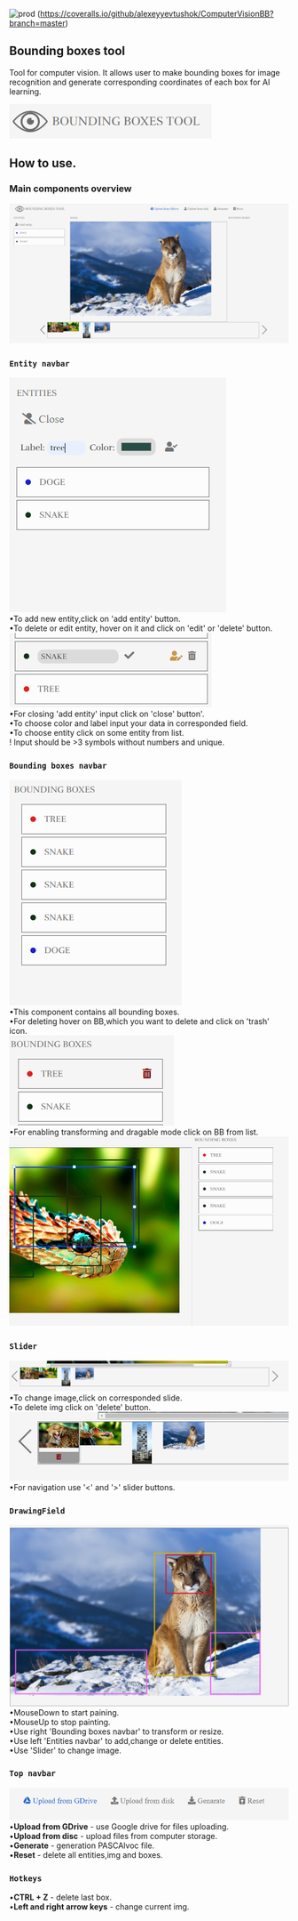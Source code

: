 ![prod](https://travis-ci.org/alexeyyevtushok/ComputerVisionBB.svg?branch=prod)
(https://coveralls.io/github/alexeyyevtushok/ComputerVisionBB?branch=master)
## Bounding boxes tool

Tool for computer vision. It allows user to make bounding boxes for image recognition and generate corresponding coordinates of each box for AI learning.

![logotype](https://github.com/alexeyyevtushok/img/blob/master/logo.PNG)
## How to use.
### Main components overview
![screen](https://github.com/alexeyyevtushok/img/blob/master/screen.PNG)
### `Entity navbar`
![en](https://github.com/alexeyyevtushok/img/blob/master/entity%20field.PNG)<br>
•To add new entity,click on 'add entity' button.</br>
•To delete or edit entity, hover on it and click on 'edit' or 'delete' button.<br>
![edbb](https://github.com/alexeyyevtushok/img/blob/master/Capture6.PNG)<br>
•For closing 'add entity' input click on 'close' button'.<br>
•To choose color and label input your data in corresponded field.<br>
•To choose entity click on some entity from list.<br>
! Input should be >3 symbols without numbers and unique.

### `Bounding boxes navbar`
![bb](https://github.com/alexeyyevtushok/img/blob/master/Capture3.PNG)<br>
•This component contains all bounding boxes.</br>
•For deleting hover on BB,which you want to delete and click on 'trash' icon.<br>
![del](https://github.com/alexeyyevtushok/img/blob/master/Capture4.PNG)<br>
•For enabling transforming and dragable mode click on BB from list.<br>
![enbl](https://github.com/alexeyyevtushok/img/blob/master/Capture5.PNG)<br>
### `Slider`
![slider](https://github.com/alexeyyevtushok/img/blob/master/Capture7.PNG)<br>
•To change image,click on corresponded slide.<br>
•To delete img click on 'delete' button.<br>
![slider](https://github.com/alexeyyevtushok/img/blob/master/Capture8.PNG)<br>
•For navigation use '<' and '>' slider buttons.<br>
### `DrawingField`
![DF](https://github.com/alexeyyevtushok/img/blob/master/Capture9.PNG)<br>
•MouseDown to start paining.<br>
•MouseUp to stop painting.<br>
•Use right 'Bounding boxes navbar' to transform or resize.<br>
•Use left 'Entities navbar' to add,change or delete entities.<br>
•Use 'Slider' to change image.<br>
### `Top navbar`
![nb](https://github.com/alexeyyevtushok/img/blob/master/Capture10.PNG)<br>
•**Upload from GDrive** - use Google drive for files uploading.<br>
•**Upload from disc** - upload files from computer storage.<br>
•**Generate** - generation PASCAlvoc file.<br>
•**Reset** - delete all entities,img and boxes.<br>
### `Hotkeys`
•**CTRL + Z** - delete last box.<br>
•**Left and right arrow keys** - change current img.<br>
